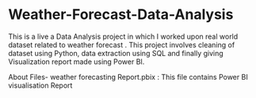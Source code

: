 # Weather-Forecast-Data-Analysis
This is a live a Data Analysis project in which I worked upon  real world dataset related to weather forecast . This project involves cleaning of dataset using Python, data extraction using SQL and finally giving Visualization report made using Power BI.

About Files- weather forecasting Report.pbix : This file contains Power BI visualisation Report
